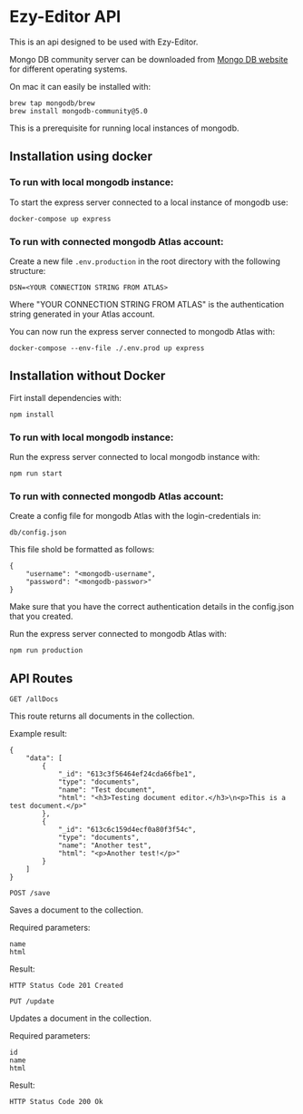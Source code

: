 # Ezy-Editor API

This is an api designed to be used with Ezy-Editor.

Mongo DB community server can be downloaded from [Mongo DB website](https://www.mongodb.com/try/download/community) for different operating systems.

On mac it can easily be installed with:

````
brew tap mongodb/brew
brew install mongodb-community@5.0
````

This is a prerequisite for running local instances of mongodb.

## Installation using docker

### To run with local mongodb instance:

To start the express server connected to a local instance of mongodb use:

````
docker-compose up express
````

### To run with connected mongodb Atlas account:

Create a new file ``` .env.production ``` in the root directory with the following structure:

````
DSN=<YOUR CONNECTION STRING FROM ATLAS>
````

Where "YOUR CONNECTION STRING FROM ATLAS" is the authentication string generated in your Atlas account.

You can now run the express server connected to mongodb Atlas with:

````
docker-compose --env-file ./.env.prod up express
````

## Installation without Docker

Firt install dependencies with:

````
npm install
````

### To run with local mongodb instance:

Run the express server connected to local mongodb instance with:

````
npm run start
````

### To run with connected mongodb Atlas account:

Create a config file for mongodb Atlas with the login-credentials in:

````
db/config.json
````

This file shold be formatted as follows:
````
{
    "username": "<mongodb-username",
    "password": "<mongodb-passwor>"
}
````

Make sure that you have the correct authentication details in the config.json that you created.

Run the express server connected to mongodb Atlas with:

````
npm run production
````

## API Routes

````
GET /allDocs
````
This route returns all documents in the collection.

Example result:

````
{
    "data": [
        {
            "_id": "613c3f56464ef24cda66fbe1",
            "type": "documents",
            "name": "Test document",
            "html": "<h3>Testing document editor.</h3>\n<p>This is a test document.</p>"
        },
        {
            "_id": "613c6c159d4ecf0a80f3f54c",
            "type": "documents",
            "name": "Another test",
            "html": "<p>Another test!</p>"
        }
    ]
}
````

````
POST /save
````

Saves a document to the collection.

Required parameters:
````
name
html
````

Result:
````
HTTP Status Code 201 Created
````

````
PUT /update
````

Updates a document in the collection.

Required parameters:
````
id
name
html
````

Result:
````
HTTP Status Code 200 Ok
````






